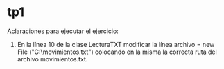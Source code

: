 # tp1

Aclaraciones para ejecutar el ejercicio:

1. En la línea 10 de la clase LecturaTXT modificar la línea archivo = new File ("C:\movimientos.txt") colocando en la misma la correcta ruta del archivo movimientos.txt.
